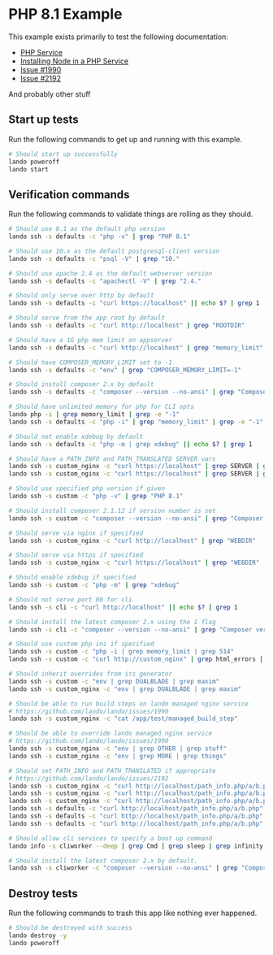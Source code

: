 PHP 8.1 Example
===========

This example exists primarily to test the following documentation:

* [PHP Service](https://docs.devwithlando.io/tutorials/php.html)
* [Installing Node in a PHP Service](https://docs.lando.dev/guides/guides/installing-node-in-your-lando-php-service.html)
* [Issue #1990](https://github.com/lando/lando/issues/1990)
* [Issue #2192](https://github.com/lando/lando/issues/2192)

And probably other stuff

Start up tests
--------------

Run the following commands to get up and running with this example.

```bash
# Should start up successfully
lando poweroff
lando start
```

Verification commands
---------------------

Run the following commands to validate things are rolling as they should.

```bash
# Should use 8.1 as the default php version
lando ssh -s defaults -c "php -v" | grep "PHP 8.1"

# Should use 10.x as the default postgresql-client version
lando ssh -s defaults -c "psql -V" | grep "10."

# Should use apache 2.4 as the default webserver version
lando ssh -s defaults -c "apachectl -V" | grep "2.4."

# Should only serve over http by default
lando ssh -s defaults -c "curl https://localhost" || echo $? | grep 1

# Should serve from the app root by default
lando ssh -s defaults -c "curl http://localhost" | grep "ROOTDIR"

# Should have a 1G php mem limit on appserver
lando ssh -s defaults -c "curl http://localhost" | grep "memory_limit" | grep "1G"

# Should have COMPOSER_MEMORY_LIMIT set to -1
lando ssh -s defaults -c "env" | grep "COMPOSER_MEMORY_LIMIT=-1"

# Should install composer 2.x by default
lando ssh -s defaults -c "composer --version --no-ansi" | grep "Composer version 2."

# Should have unlimited memory for php for CLI opts
lando php -i | grep memory_limit | grep -e "-1"
lando ssh -s defaults -c "php -i" | grep "memory_limit" | grep -e "-1"

# Should not enable xdebug by default
lando ssh -s defaults -c "php -m | grep xdebug" || echo $? | grep 1

# Should have a PATH_INFO and PATH_TRANSLATED SERVER vars
lando ssh -s custom_nginx -c "curl https://localhost" | grep SERVER | grep PATH_INFO
lando ssh -s custom_nginx -c "curl https://localhost" | grep SERVER | grep PATH_TRANSLATED

# Should use specified php version if given
lando ssh -s custom -c "php -v" | grep "PHP 8.1"

# Should install composer 2.1.12 if version number is set
lando ssh -s custom -c "composer --version --no-ansi" | grep "Composer version 2.1.12"

# Should serve via nginx if specified
lando ssh -s custom_nginx -c "curl http://localhost" | grep "WEBDIR"

# Should serve via https if specified
lando ssh -s custom_nginx -c "curl https://localhost" | grep "WEBDIR"

# Should enable xdebug if specified
lando ssh -s custom -c "php -m" | grep "xdebug"

# Should not serve port 80 for cli
lando ssh -s cli -c "curl http://localhost" || echo $? | grep 1

# Should install the latest composer 2.x using the 1 flag
lando ssh -s cli -c "composer --version --no-ansi" | grep "Composer version 2."

# Should use custom php ini if specified
lando ssh -s custom -c "php -i | grep memory_limit | grep 514"
lando ssh -s custom -c "curl http://custom_nginx" | grep html_errors | grep On | grep On

# Should inherit overrides from its generator
lando ssh -s custom -c "env | grep DUALBLADE | grep maxim"
lando ssh -s custom_nginx -c "env | grep DUALBLADE | grep maxim"

# Should be able to run build steps on lando managed nginx service
# https://github.com/lando/lando/issues/1990
lando ssh -s custom_nginx -c "cat /app/test/managed_build_step"

# Should be able to override lando managed nginx service
# https://github.com/lando/lando/issues/1990
lando ssh -s custom_nginx -c "env | grep OTHER | grep stuff"
lando ssh -s custom_nginx -c "env | grep MORE | grep things"

# Should set PATH_INFO and PATH_TRANSLATED if appropriate
# https://github.com/lando/lando/issues/2192
lando ssh -s custom_nginx -c "curl http://localhost/path_info.php/a/b.php" | grep PATH_INFO | grep "/a/b.php"
lando ssh -s custom_nginx -c "curl http://localhost/path_info.php/a/b.php" | grep PATH_TRANSLATED | grep "/app/web/a/b.php"
lando ssh -s custom_nginx -c "curl http://localhost/path_info.php/a/b.php" | grep SCRIPT_NAME | grep "/path_info.php"
lando ssh -s defaults -c "curl http://localhost/path_info.php/a/b.php" | grep PATH_INFO | grep "/a/b.php"
lando ssh -s defaults -c "curl http://localhost/path_info.php/a/b.php" | grep PATH_TRANSLATED | grep "/app/a/b.php"
lando ssh -s defaults -c "curl http://localhost/path_info.php/a/b.php" | grep SCRIPT_NAME | grep "/path_info.php"

# Should allow cli services to specify a boot up command
lando info -s cliworker --deep | grep Cmd | grep sleep | grep infinity

# Should install the latest composer 2.x by default.
lando ssh -s cliworker -c "composer --version --no-ansi" | grep "Composer version 2."
```

Destroy tests
-------------

Run the following commands to trash this app like nothing ever happened.

```bash
# Should be destroyed with success
lando destroy -y
lando poweroff
```
